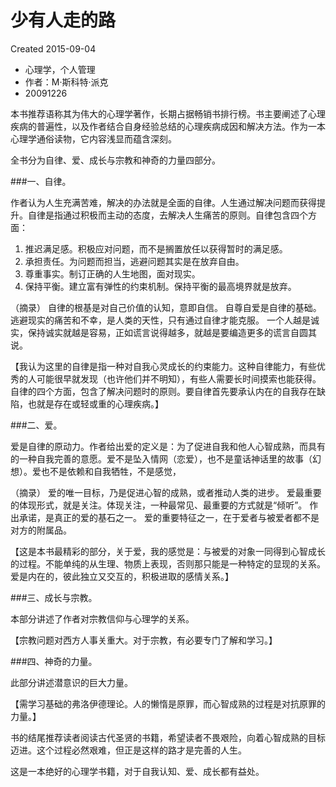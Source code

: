 # 少有人走的路
Created 2015-09-04

* 心理学，个人管理
*  作者：M·斯科特·派克
* 20091226


本书推荐语称其为伟大的心理学著作，长期占据畅销书排行榜。书主要阐述了心理疾病的普遍性，以及作者结合自身经验总结的心理疾病成因和解决方法。作为一本心理学通俗读物，它内容浅显而蕴含深刻。

全书分为自律、爱、成长与宗教和神奇的力量四部分。

###一、自律。

作者认为人生充满苦难，解决的办法就是全面的自律。人生通过解决问题而获得提升。自律是指通过积极而主动的态度，去解决人生痛苦的原则。自律包含四个方面：

1. 推迟满足感。积极应对问题，而不是搁置放任以获得暂时的满足感。 
2. 承担责任。为问题而担当，逃避问题其实是在放弃自由。 
3. 尊重事实。制订正确的人生地图，面对现实。
4. 保持平衡。建立富有弹性的约束机制。保持平衡的最高境界就是放弃。

（摘录） 自律的根基是对自己价值的认知，意即自信。 自尊自爱是自律的基础。 逃避现实的痛苦和不幸，是人类的天性，只有通过自律才能克服。 一个人越是诚实，保持诚实就越是容易，正如谎言说得越多，就越是要编造更多的谎言自圆其说。

【我认为这里的自律是指一种对自我心灵成长的约束能力。这种自律能力，有些优秀的人可能很早就发现（也许他们并不明知），有些人需要长时间摸索也能获得。自律的四个方面，包含了解决问题时的原则。要自律首先要承认内在的自我存在缺陷，也就是存在或轻或重的心理疾病。】

###二、爱。

爱是自律的原动力。作者给出爱的定义是：为了促进自我和他人心智成熟，而具有的一种自我完善的意愿。爱不是坠入情网（恋爱），也不是童话神话里的故事（幻想）。爱也不是依赖和自我牺牲，不是感觉，

（摘录） 爱的唯一目标，乃是促进心智的成熟，或者推动人类的进步。 爱最重要的体现形式，就是关注。体现关注，一种最常见、最重要的方式就是“倾听”。 作出承诺，是真正的爱的基石之一。 爱的重要特征之一，在于爱者与被爱者都不是对方的附属品。

【这是本书最精彩的部分，关于爱，我的感觉是：与被爱的对象一同得到心智成长的过程。不能单纯的从生理、物质上表现，否则那只能是一种特定的显现的关系。爱是内在的，彼此独立又交互的，积极进取的感情关系。】

###三、成长与宗教。

本部分讲述了作者对宗教信仰与心理学的关系。

【宗教问题对西方人事关重大。对于宗教，有必要专门了解和学习。】

###四、神奇的力量。

此部分讲述潜意识的巨大力量。

【需学习基础的弗洛伊德理论。人的懒惰是原罪，而心智成熟的过程是对抗原罪的力量。】

书的结尾推荐读者阅读古代圣贤的书籍，希望读者不畏艰险，向着心智成熟的目标迈进。这个过程必然艰难，但正是这样的路才是完善的人生。

这是一本绝好的心理学书籍，对于自我认知、爱、成长都有益处。